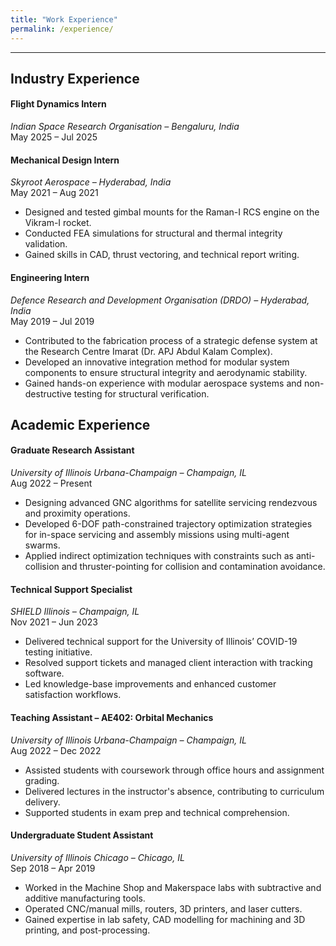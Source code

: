 ```yaml
---
title: "Work Experience"
permalink: /experience/
---
```


---
## Industry Experience

#### **Flight Dynamics Intern**  
*Indian Space Research Organisation – Bengaluru, India*  
May 2025 – Jul 2025  

#### **Mechanical Design Intern**  
*Skyroot Aerospace – Hyderabad, India*  
May 2021 – Aug 2021  
  - Designed and tested gimbal mounts for the Raman-I RCS engine on the Vikram-I rocket.  
  - Conducted FEA simulations for structural and thermal integrity validation.  
  - Gained skills in CAD, thrust vectoring, and technical report writing.

#### **Engineering Intern**  
*Defence Research and Development Organisation (DRDO) – Hyderabad, India*  
May 2019 – Jul 2019  
  - Contributed to the fabrication process of a strategic defense system at the Research Centre Imarat (Dr. APJ Abdul Kalam Complex).  
  - Developed an innovative integration method for modular system components to ensure structural integrity and aerodynamic stability.  
  - Gained hands-on experience with modular aerospace systems and non-destructive testing for structural verification.

## Academic Experience

#### **Graduate Research Assistant**  
*University of Illinois Urbana-Champaign – Champaign, IL*  
Aug 2022 – Present 
  - Designing advanced GNC algorithms for satellite servicing rendezvous and proximity operations.  
  - Developed 6-DOF path-constrained trajectory optimization strategies for in-space servicing and assembly missions using multi-agent swarms.  
  - Applied indirect optimization techniques with constraints such as anti-collision and thruster-pointing for collision and contamination avoidance.

#### **Technical Support Specialist**  
*SHIELD Illinois – Champaign, IL*  
Nov 2021 – Jun 2023  
  - Delivered technical support for the University of Illinois’ COVID-19 testing initiative.  
  - Resolved support tickets and managed client interaction with tracking software.  
  - Led knowledge-base improvements and enhanced customer satisfaction workflows.

#### **Teaching Assistant – AE402: Orbital Mechanics**  
*University of Illinois Urbana-Champaign – Champaign, IL*  
Aug 2022 – Dec 2022  
  - Assisted students with coursework through office hours and assignment grading.  
  - Delivered lectures in the instructor's absence, contributing to curriculum delivery.  
  - Supported students in exam prep and technical comprehension.

#### **Undergraduate Student Assistant**  
*University of Illinois Chicago – Chicago, IL*  
Sep 2018 – Apr 2019  
  - Worked in the Machine Shop and Makerspace labs with subtractive and additive manufacturing tools.  
  - Operated CNC/manual mills, routers, 3D printers, and laser cutters.  
  - Gained expertise in lab safety, CAD modelling for machining and 3D printing, and post-processing.
